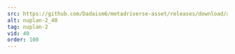 ```yaml
---
src: https://github.com/Dadaism6/metadriverse-asset/releases/download/assetsv1.0.2/nuplan-2_40.mp4
alt: nuplan-2_40
tag: nuplan-2
vid: 40
order: 100
---
```

